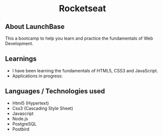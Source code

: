 
<h1 align="center">Rocketseat</h1>

## About LaunchBase
This a bootcamp to help you learn and practice the fundamentals of Web Development. 

## Learnings
- I have been learning the fundamentals of HTML5, CSS3 and JavaScript. 
- Applications in progress:
[]()
[]()
[]()

## Languages / Technologies used
- Html5 (Hypertext)
- Css3 (Cascading Style Sheet)
- Javascript
- Node.js
- PostgreSQL
- Postbird




     




